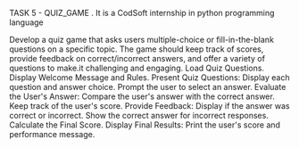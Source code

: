 TASK 5 - QUIZ_GAME . It is a CodSoft internship in python programming language

Develop a quiz game that asks users multiple-choice or fill-in-the-blank questions on a specific topic. The game should keep track of scores, provide feedback on correct/incorrect answers, and offer a variety of questions to make.it challenging and engaging.
Load Quiz Questions.
Display Welcome Message and Rules.
Present Quiz Questions:
Display each question and answer choice.
Prompt the user to select an answer.
Evaluate the User's Answer:
Compare the user's answer with the correct answer.
Keep track of the user's score.
Provide Feedback:
Display if the answer was correct or incorrect.
Show the correct answer for incorrect responses.
Calculate the Final Score.
Display Final Results:
Print the user's score and performance message.